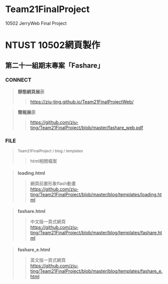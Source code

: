 # Team21FinalProject
10502 JerryWeb Final Project

<h1>NTUST 10502網頁製作</h1>
<h2>第二十一組期末專案「Fashare」</h2>

<h3>CONNECT</h3>

><strong>靜態網頁展示</strong>
>>https://ziu-ting.github.io/Team21FinalProjectWeb/

><strong>簡報展示</strong>
>>https://github.com/ziu-ting/Team21FinalProject/blob/master/fashare_web.pdf

<h3>FILE</h3>

><small>Team21FinalProject / blog / templates</small><br>
>>html相關檔案<br>
####
><strong>loading.html</strong><br>
>>網頁前置形象flash動畫<br>
>>https://github.com/ziu-ting/Team21FinalProject/blob/master/blog/templates/loading.html
####
><strong>fashare.html</strong><br>
>>中文版一頁式網頁<br>
>>https://github.com/ziu-ting/Team21FinalProject/blob/master/blog/templates/fashare.html
####
><strong>fashare_e.html</strong><br>
>>英文版一頁式網頁<br>
>>https://github.com/ziu-ting/Team21FinalProject/blob/master/blog/templates/fashare_e.html
####
